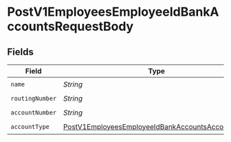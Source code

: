 # PostV1EmployeesEmployeeIdBankAccountsRequestBody


## Fields

| Field                                                                                                                           | Type                                                                                                                            | Required                                                                                                                        | Description                                                                                                                     |
| ------------------------------------------------------------------------------------------------------------------------------- | ------------------------------------------------------------------------------------------------------------------------------- | ------------------------------------------------------------------------------------------------------------------------------- | ------------------------------------------------------------------------------------------------------------------------------- |
| `name`                                                                                                                          | *String*                                                                                                                        | :heavy_check_mark:                                                                                                              | N/A                                                                                                                             |
| `routingNumber`                                                                                                                 | *String*                                                                                                                        | :heavy_check_mark:                                                                                                              | N/A                                                                                                                             |
| `accountNumber`                                                                                                                 | *String*                                                                                                                        | :heavy_check_mark:                                                                                                              | N/A                                                                                                                             |
| `accountType`                                                                                                                   | [PostV1EmployeesEmployeeIdBankAccountsAccountType](../../models/operations/PostV1EmployeesEmployeeIdBankAccountsAccountType.md) | :heavy_check_mark:                                                                                                              | N/A                                                                                                                             |